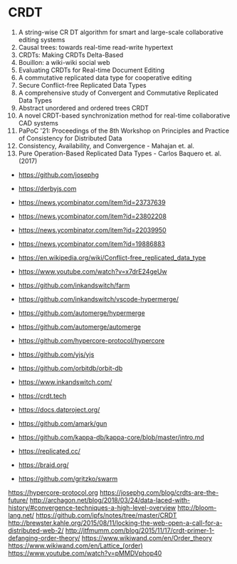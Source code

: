 # CRDT

1. A string-wise CR DT algorithm for smart and large-scale collaborative
editing systems
2. Causal trees: towards real-time read-write hypertext
3. CRDTs: Making CRDTs Delta-Based
4. Bouillon: a wiki-wiki social web
5. Evaluating CRDTs for Real-time Document Editing
6. A commutative replicated data type for cooperative editing
7. Secure Conflict-free Replicated Data Types
8. A comprehensive study of Convergent and Commutative Replicated Data Types
9. Abstract unordered and ordered trees CRDT
10. A novel CRDT-based synchronization method for real-time collaborative CAD systems
11. PaPoC '21: Proceedings of the 8th Workshop on Principles and Practice of Consistency for Distributed Data
12. Consistency, Availability, and Convergence - Mahajan et. al.
13. Pure Operation-Based Replicated Data Types - Carlos Baquero et. al. (2017)


- https://github.com/josephg
- https://derbyjs.com
- https://news.ycombinator.com/item?id=23737639
- https://news.ycombinator.com/item?id=23802208
- https://news.ycombinator.com/item?id=22039950
- https://news.ycombinator.com/item?id=19886883
- https://en.wikipedia.org/wiki/Conflict-free_replicated_data_type
- https://www.youtube.com/watch?v=x7drE24geUw

- https://github.com/inkandswitch/farm
- https://github.com/inkandswitch/vscode-hypermerge/
- https://github.com/automerge/hypermerge
- https://github.com/automerge/automerge
- https://github.com/hypercore-protocol/hypercore
- https://github.com/yjs/yjs
- https://github.com/orbitdb/orbit-db
- https://www.inkandswitch.com/
- https://crdt.tech
- https://docs.datproject.org/
- https://github.com/amark/gun
- https://github.com/kappa-db/kappa-core/blob/master/intro.md
- https://replicated.cc/
- https://braid.org/
- https://github.com/gritzko/swarm

https://hypercore-protocol.org
https://josephg.com/blog/crdts-are-the-future/
http://archagon.net/blog/2018/03/24/data-laced-with-history/#convergence-techniques-a-high-level-overview
http://bloom-lang.net/
https://github.com/ipfs/notes/tree/master/CRDT
http://brewster.kahle.org/2015/08/11/locking-the-web-open-a-call-for-a-distributed-web-2/
http://jtfmumm.com/blog/2015/11/17/crdt-primer-1-defanging-order-theory/
https://www.wikiwand.com/en/Order_theory
https://www.wikiwand.com/en/Lattice_(order)
https://www.youtube.com/watch?v=pMMDVphop40